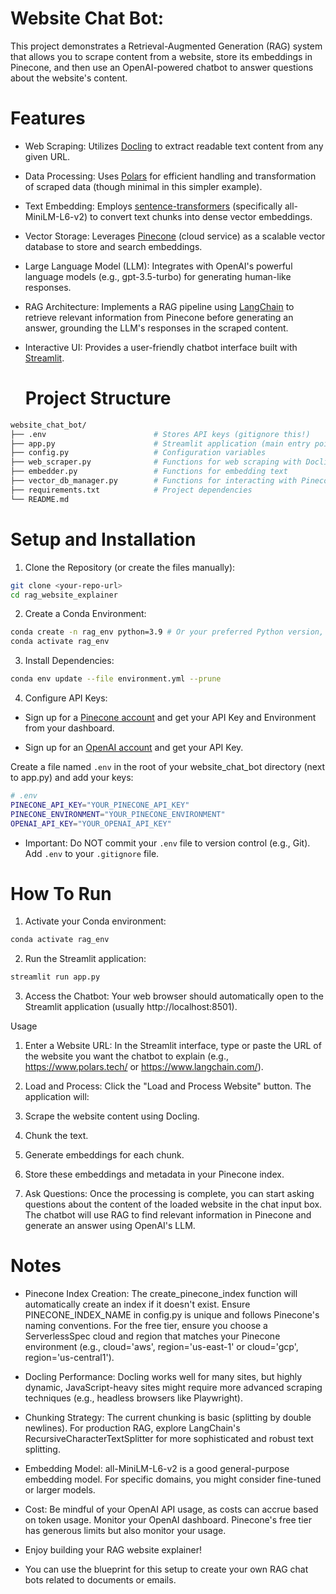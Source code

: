# Website Chat Bot:

This project demonstrates a Retrieval-Augmented Generation (RAG) system that allows you to scrape content from a website, store its embeddings in Pinecone, and then use an OpenAI-powered chatbot to answer questions about the website's content.

# Features

- Web Scraping: Utilizes [Docling](https://pypi.org/project/docling/) to extract readable text content from any given URL.

- Data Processing: Uses [Polars](https://pola.rs/) for efficient handling and transformation of scraped data (though minimal in this simpler example).

- Text Embedding: Employs [sentence-transformers](https://www.sbert.net/) (specifically all-MiniLM-L6-v2) to convert text chunks into dense vector embeddings.

- Vector Storage: Leverages [Pinecone](https://www.pinecone.io/) (cloud service) as a scalable vector database to store and search embeddings.

- Large Language Model (LLM): Integrates with OpenAI's powerful language models (e.g., gpt-3.5-turbo) for generating human-like responses.

- RAG Architecture: Implements a RAG pipeline using [LangChain](https://www.langchain.com/) to retrieve relevant information from Pinecone before generating an answer, grounding the LLM's responses in the scraped content.

- Interactive UI: Provides a user-friendly chatbot interface built with [Streamlit](https://streamlit.io/).

  # Project Structure

```bash
website_chat_bot/
├── .env                        # Stores API keys (gitignore this!)
├── app.py                      # Streamlit application (main entry point)
├── config.py                   # Configuration variables
├── web_scraper.py              # Functions for web scraping with Docling
├── embedder.py                 # Functions for embedding text
├── vector_db_manager.py        # Functions for interacting with Pinecone
├── requirements.txt            # Project dependencies
└── README.md
```

# Setup and Installation

1. Clone the Repository (or create the files manually):

```bash
git clone <your-repo-url>
cd rag_website_explainer
```

2. Create a Conda Environment:

```bash
conda create -n rag_env python=3.9 # Or your preferred Python version, e.g., 3.10, 3.11
conda activate rag_env
```

3. Install Dependencies:

```bash
conda env update --file environment.yml --prune
```

4. Configure API Keys:

- Sign up for a [Pinecone account](https://www.www.pinecone.io/) and get your API Key and Environment from your dashboard.

- Sign up for an [OpenAI account](https://platform.openai.com/) and get your API Key.

Create a file named `.env` in the root of your website_chat_bot directory (next to app.py) and add your keys:

```bash
# .env
PINECONE_API_KEY="YOUR_PINECONE_API_KEY"
PINECONE_ENVIRONMENT="YOUR_PINECONE_ENVIRONMENT"
OPENAI_API_KEY="YOUR_OPENAI_API_KEY"
```

- Important: Do NOT commit your `.env` file to version control (e.g., Git). Add `.env` to your `.gitignore` file.

# How To Run

1. Activate your Conda environment:

```bash
conda activate rag_env
```

2. Run the Streamlit application:

```bash
streamlit run app.py
```

3. Access the Chatbot:
   Your web browser should automatically open to the Streamlit application (usually http://localhost:8501).

Usage

1. Enter a Website URL: In the Streamlit interface, type or paste the URL of the website you want the chatbot to explain (e.g., https://www.polars.tech/ or https://www.langchain.com/).

2. Load and Process: Click the "Load and Process Website" button. The application will:

3. Scrape the website content using Docling.

4. Chunk the text.

5. Generate embeddings for each chunk.

6. Store these embeddings and metadata in your Pinecone index.

7. Ask Questions: Once the processing is complete, you can start asking questions about the content of the loaded website in the chat input box. The chatbot will use RAG to find relevant information in Pinecone and generate an answer using OpenAI's LLM.

# Notes

- Pinecone Index Creation: The create_pinecone_index function will automatically create an index if it doesn't exist. Ensure PINECONE_INDEX_NAME in config.py is unique and follows Pinecone's naming conventions. For the free tier, ensure you choose a ServerlessSpec cloud and region that matches your Pinecone environment (e.g., cloud='aws', region='us-east-1' or cloud='gcp', region='us-central1').

- Docling Performance: Docling works well for many sites, but highly dynamic, JavaScript-heavy sites might require more advanced scraping techniques (e.g., headless browsers like Playwright).

- Chunking Strategy: The current chunking is basic (splitting by double newlines). For production RAG, explore LangChain's RecursiveCharacterTextSplitter for more sophisticated and robust text splitting.

- Embedding Model: all-MiniLM-L6-v2 is a good general-purpose embedding model. For specific domains, you might consider fine-tuned or larger models.

- Cost: Be mindful of your OpenAI API usage, as costs can accrue based on token usage. Monitor your OpenAI dashboard. Pinecone's free tier has generous limits but also monitor your usage.

- Enjoy building your RAG website explainer!
- You can use the blueprint for this setup to create your own RAG chat bots related to documents or emails.
